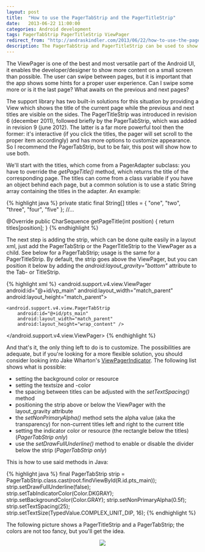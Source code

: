 ```yaml
---
layout: post
title:  "How to use the PagerTabStrip and the PagerTitleStrip"
date:   2013-06-22 11:00:00
categories: Android development
tags: PagerTabStrip PagerTitleStrip ViewPager 
redirect_from: "http://andraskindler.com/2013/06/22/how-to-use-the-pagertabstrip-and-the-pagertitlestrip"
description: The PagerTabStrip and PagerTitleStrip can be used to show titles above the ViewPager.
---
```

The ViewPager is one of the best and most versatile part of the Android UI, it enables the developer/designer to show more content on a small screen than possible. The user can swipe between pages, but it is important that the app shows some hints for a proper user experience. Can I swipe some more or is it the last page? What awaits on the previous and next pages?
<!-- more -->

The support library has two built-in solutions for this situation by providing a View which shows the title of the current page while the previous and next titles are visible on the sides. The PagerTitleStrip was introduced in revision 6 (december 2011), followed briefly by the PagerTabStrip, which was added in revision 9 (june 2012). The latter is a far more powerful tool then the former: it's interactive (if you click the titles, the pager will set scroll to the proper item accordingly) and has more options to customize appearance. So I recommend the PagerTabStrip, but to be fair, this post will show how to use both.

We'll start with the titles, which come from a PagerAdapter subclass: you have to override the _getPageTitle()_ method, which returns the title of the corresponding page. The titles can come from a class variable if you have an object behind each page, but a common solution is to use a static String array containing the titles in the adapter. An example:

{% highlight java %}
private static final String[] titles = { "one", "two", "three", "four", "five" };
//...

@Override
public CharSequence getPageTitle(int position) {
    return titles[position];
}
{% endhighlight %}

The next step is adding the strip, which can be done quite easily in a layout xml, just add the PagerTabStrip or the PagerTitleStrip to the ViewPager as a child. See below for a PagerTabStrip; usage is the same for a PagerTitleStrip. By default, the strip goes above the ViewPager, but you can position it below by adding the _android:layout_gravity="bottom"_ attribute to the Tab- or TitleStrip.

{% highlight xml %}
<android.support.v4.view.ViewPager
    android:id="@+id/vp_main"
    android:layout_width="match_parent"
    android:layout_height="match_parent">

    <android.support.v4.view.PagerTabStrip
        android:id="@+id/pts_main"
        android:layout_width="match_parent"
        android:layout_height="wrap_content" />
</android.support.v4.view.ViewPager>
{% endhighlight %}

And that's it, the only thing left to do is to customize. The possibilities are adequate, but if you're looking for a more flexible solution, you should consider looking into Jake Wharton's [ViewPagerIndicator](https://github.com/JakeWharton/Android-ViewPagerIndicator). The following list shows what is possible:

*   setting the background color or resource
*   setting the textsize and -color
*   the spacing between titles can be adjusted with the _setTextSpacing()_ method
*   positioning the strip above or below the ViewPager with the layout_gravity attribute
*   the _setNonPrimaryAlpha()_ method sets the alpha value (aka the transparency) for non-current titles left and right to the current title
*   setting the indicator color or resource (the rectangle below the titles) (_PagerTabStrip only_)
*   use the _setDrawFullUnderline()_ method to enable or disable the divider below the strip (_PagerTabStrip only_)

This is how to use said methods in Java:

{% highlight java %}
final PagerTabStrip strip = PagerTabStrip.class.cast(root.findViewById(R.id.pts_main));
strip.setDrawFullUnderline(false);
strip.setTabIndicatorColor(Color.DKGRAY);
strip.setBackgroundColor(Color.GRAY);
strip.setNonPrimaryAlpha(0.5f);
strip.setTextSpacing(25);
strip.setTextSize(TypedValue.COMPLEX_UNIT_DIP, 16);
{% endhighlight %}

The following picture shows a PagerTitleStrip and a PagerTabStrip; the colors are not too fancy, but you'll get the idea.

<p  align="center">
<img src="http://andraskindler.com/img/post/pagertitlestrip_pagertabstrip.jpg"/>
</p>